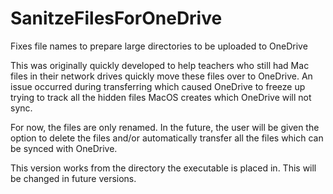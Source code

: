 # SanitzeFilesForOneDrive
Fixes file names to prepare large directories to be uploaded to OneDrive

This was originally quickly developed to help teachers who still had Mac files in their network drives quickly move these files over to OneDrive.
An issue occurred during transferring which caused OneDrive to freeze up trying to track all the hidden files MacOS creates which OneDrive will not sync.

For now, the files are only renamed. 
In the future, the user will be given the option to delete the files and/or automatically transfer all the files which can be synced with OneDrive.

This version works from the directory the executable is placed in. This will be changed in future versions.
